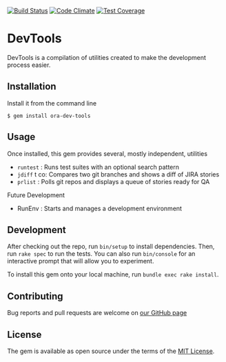 [![Build Status](https://travis-ci.org/dyoung522/devtools.svg?branch=master)](https://travis-ci.org/dyoung522/devtools)
[![Code Climate](https://codeclimate.com/github/dyoung522/devtools/badges/gpa.svg)](https://codeclimate.com/github/dyoung522/devtools)
[![Test Coverage](https://codeclimate.com/github/dyoung522/devtools/badges/coverage.svg)](https://codeclimate.com/github/dyoung522/devtools/coverage)

# DevTools

DevTools is a compilation of utilities created to make the development process easier.

## Installation

Install it from the command line

    $ gem install ora-dev-tools

## Usage

Once installed, this gem provides several, mostly independent, utilities

- `runtest` : Runs test suites with an optional search pattern
- `jdiff`   t co: Compares two git branches and shows a diff of JIRA stories
- `prlist`  : Polls git repos and displays a queue of stories ready for QA

Future Development

- RunEnv  : Starts and manages a development environment

## Development

After checking out the repo, run `bin/setup` to install dependencies. Then, run `rake spec` to run the tests. You can also run `bin/console` for an interactive prompt that will allow you to experiment.

To install this gem onto your local machine, run `bundle exec rake install`.

## Contributing

Bug reports and pull requests are welcome on [our GitHub page](https://github.com/dyoung522/devtools)

## License

The gem is available as open source under the terms of the [MIT License](http://opensource.org/licenses/MIT).

